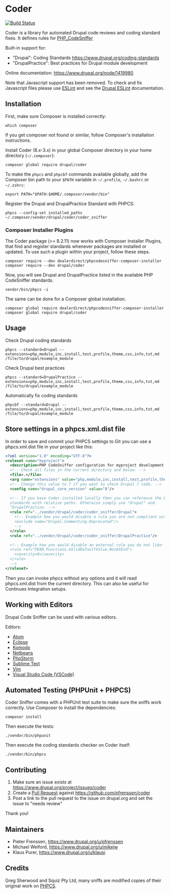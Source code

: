 # Coder

[![Build Status](https://travis-ci.org/pfrenssen/coder.svg?branch=8.x-3.x)](https://travis-ci.org/pfrenssen/coder)

Coder is a library for automated Drupal code reviews and coding standard fixes. It
defines rules for [PHP_CodeSniffer](https://github.com/squizlabs/PHP_CodeSniffer)

Built-in support for:
- "Drupal": Coding Standards https://www.drupal.org/coding-standards
- "DrupalPractice": Best practices for Drupal module development

Online documentation: https://www.drupal.org/node/1419980

Note that Javascript support has been removed. To check and fix Javascript files
please use [ESLint](http://eslint.org/) and see the
[Drupal ESLint](https://www.drupal.org/node/1955232) documentation.


## Installation

First, make sure Composer is installed correctly:

    which composer

If you get composer not found or similar, follow Composer's installation
instructions.

Install Coder (8.x-3.x) in your global Composer directory in your home directory
(`~/.composer`):

    composer global require drupal/coder

To make the `phpcs` and `phpcbf` commands available globally, add the Composer
bin path to your `$PATH` variable in `~/.profile`, `~/.bashrc` or `~/.zshrc`:

    export PATH="$PATH:$HOME/.composer/vendor/bin"

Register the Drupal and DrupalPractice Standard with PHPCS:

    phpcs --config-set installed_paths ~/.composer/vendor/drupal/coder/coder_sniffer


### Composer Installer Plugins

The Coder package (>= 8.2.11) now works with Composer Installer Plugins,
that find and register standards whenever packages are installed or updated.
To use such a plugin within your project, follow these steps.

    composer require --dev dealerdirect/phpcodesniffer-composer-installer
    composer require --dev drupal/coder

Now, you will see Drupal and DrupalPractice listed in the available PHP
CodeSniffer standards.

    vendor/bin/phpcs -i

The same can be done for a Composer global installation.

    composer global require dealerdirect/phpcodesniffer-composer-installer
    composer global require drupal/coder


## Usage

Check Drupal coding standards

    phpcs --standard=Drupal --extensions=php,module,inc,install,test,profile,theme,css,info,txt,md /file/to/drupal/example_module

Check Drupal best practices

    phpcs --standard=DrupalPractice --extensions=php,module,inc,install,test,profile,theme,css,info,txt,md /file/to/drupal/example_module

Automatically fix coding standards

    phpcbf --standard=Drupal --extensions=php,module,inc,install,test,profile,theme,css,info,txt,md /file/to/drupal/example_module


## Store settings in a phpcs.xml.dist file

In order to save and commit your PHPCS settings to Git you can use a
phpcs.xml.dist file in your project like this:

```xml
<?xml version="1.0" encoding="UTF-8"?>
<ruleset name="myproject">
  <description>PHP CodeSniffer configuration for myproject development.</description>
  <!-- Check all files in the current directory and below. -->
  <file>.</file>
  <arg name="extensions" value="php,module,inc,install,test,profile,theme,css,info,txt,md"/>
  <!-- Change this value to 7 if you want to check Drupal 7 code. -->
  <config name="drupal_core_version" value="8"/>

  <!-- If you have Coder installed locally then you can reference the Drupal
  standards with relative paths. Otherwise simply use "Drupal" and
  "DrupalPractice. -->
  <rule ref="../vendor/drupal/coder/coder_sniffer/Drupal">
    <!-- Example how you would disable a rule you are not compliant with yet:
    <exclude name="Drupal.Commenting.Deprecated"/>
    -->
  </rule>
  <rule ref="../vendor/drupal/coder/coder_sniffer/DrupalPractice"/>

  <!-- Example how you would disable an external rule you do not like:
  <rule ref="PEAR.Functions.ValidDefaultValue.NotAtEnd">
    <severity>0</severity>
  </rule>
  -->
</ruleset>
```

Then you can invoke phpcs without any options and it will read phpcs.xml.dist
from the current directory. This can also be useful for Continues Integration
setups.


## Working with Editors

Drupal Code Sniffer can be used with various editors.

Editors:

- [Atom](https://www.drupal.org/node/1419996)
- [Eclipse](https://www.drupal.org/node/1420004)
- [Komodo](https://www.drupal.org/node/1419996)
- [Netbeans](https://www.drupal.org/node/1420008)
- [PhpStorm](https://www.jetbrains.com/help/phpstorm/php-code-sniffer.html)
- [Sublime Text](https://www.drupal.org/node/1419996)
- [Vim](https://www.drupal.org/node/1419996)
- [Visual Studio Code (VSCode)](https://www.drupal.org/node/1419996)


## Automated Testing (PHPUnit + PHPCS)

Coder Sniffer comes with a PHPUnit test suite to make sure the sniffs work correctly.
Use Composer to install the dependencies:

    composer install

Then execute the tests:

    ./vendor/bin/phpunit

Then execute the coding standards checker on Coder itself:

    ./vendor/bin/phpcs


## Contributing

1. Make sure an issue exists at https://www.drupal.org/project/issues/coder
2. Create a [Pull Request](https://help.github.com/articles/using-pull-requests/) against https://github.com/pfrenssen/coder
3. Post a link to the pull request to the issue on drupal.org and set the issue to
   "needs review"

Thank you!


## Maintainers

- Pieter Frenssen, https://www.drupal.org/u/pfrenssen
- Michael Welford, https://www.drupal.org/u/mikejw
- Klaus Purer, https://www.drupal.org/u/klausi


## Credits

Greg Sherwood and Squiz Pty Ltd, many sniffs are modified copies of their original
work on [PHPCS](https://github.com/squizlabs/PHP_CodeSniffer).

